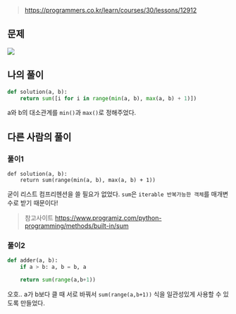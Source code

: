 > https://programmers.co.kr/learn/courses/30/lessons/12912

## 문제
![](https://images.velog.io/images/suasue/post/ac90f112-7651-4fbf-a7f0-7984beebf5bb/image.png)

## 나의 풀이
```python
def solution(a, b):
    return sum([i for i in range(min(a, b), max(a, b) + 1)])
```
a와 b의 대소관계를 `min()`과 `max()`로 정해주었다. 


## 다른 사람의 풀이
### 풀이1
```pyhton
def solution(a, b):
    return sum(range(min(a, b), max(a, b) + 1))
```
굳이 리스트 컴프리헨션을 쓸 필요가 없었다. `sum`은 `iterable 반복가능한 객체`를 매개변수로 받기 때문이다!
> 참고사이트 
https://www.programiz.com/python-programming/methods/built-in/sum

### 풀이2
```python
def adder(a, b):
    if a > b: a, b = b, a

    return sum(range(a,b+1))
```
오호.. a가 b보다 클 때 서로 바꿔서 `sum(range(a,b+1))` 식을 일관성있게 사용할 수 있도록 만들었다.